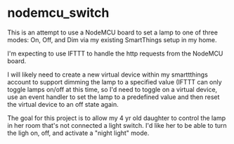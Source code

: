 # nodemcu_switch

This is an attempt to use a NodeMCU board to set a lamp to one of three modes: On, Off, 
and Dim via my existing SmartThings setup in my home.

I'm expecting to use IFTTT to handle the http requests from the NodeMCU board. 

I will likely need to create a new virtual device within my smarttthings account to support 
dimming the lamp to a specified value (IFTTT can only toggle lamps on/off at this time, so I'd
need to toggle on a virtual device, use an event handler to set the lamp to a predefined value
and then reset the virtual device to an off state again.

The goal for this project is to allow my 4 yr old daughter to control the lamp in her room that's
not connected a light switch. I'd like her to be able to turn the ligh on, off, and activate 
a "night light" mode.